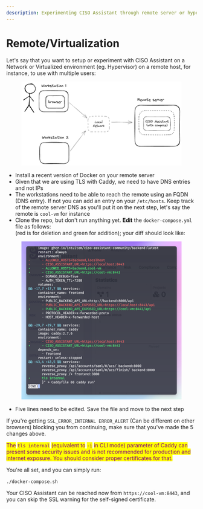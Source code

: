 ```yaml
---
description: Experimenting CISO Assistant through remote server or hypervisor
---
```


# Remote/Virtualization

Let's say that you want to setup or experiment with CISO Assistant on a Network or Virtualized environment (eg. Hypervisor) on a remote host, for instance, to use with multiple users:



<figure><img src="../.gitbook/assets/image (6).png" alt=""><figcaption></figcaption></figure>

* Install a recent version of Docker on your remote server
* Given that we are using TLS with Caddy, we need to have DNS entries and not IPs
* The workstations need to be able to reach the remote using an FQDN (DNS entry). If not you can add an entry on your `/etc/hosts`. Keep track of the remote server DNS as you'll put it on the next step, let's say the remote is `cool-vm` for instance
* Clone the repo, but don't run anything yet. **Edit** the `docker-compose.yml` file as follows:\
  (red is for deletion and green for addition); your diff should look like:

<figure><img src="../.gitbook/assets/image (9).png" alt=""><figcaption></figcaption></figure>

* Five lines need to be edited. Save the file and move to the next step

If you're getting `SSL_ERROR_INTERNAL ERROR_ALERT` (Can be different on other browsers) blocking you from continuing, make sure that you've made the 5 changes above.

<mark style="color:purple;">The</mark> <mark style="color:purple;"></mark><mark style="color:purple;">`tls internal`</mark> <mark style="color:purple;"></mark><mark style="color:purple;">(equivalent to</mark> <mark style="color:purple;"></mark><mark style="color:purple;">`-i`</mark> <mark style="color:purple;"></mark><mark style="color:purple;">in CLI mode) parameter of Caddy can present some security issues and is not recommended for production and internet exposure. You should consider proper certificates for that.</mark>



You're all set, and you can simply run:

```
./docker-compose.sh
```

Your CISO Assistant can be reached now from  `https://cool-vm:8443`, and you can skip the SSL warning for the self-signed certificate.
